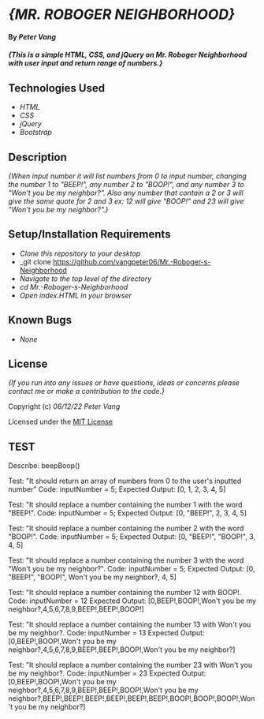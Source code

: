 # _{MR. ROBOGER NEIGHBORHOOD}_

#### By _**Peter Vang**_

#### _{This is a simple HTML, CSS, and jQuery on Mr. Roboger Neighborhood with user input and return range of numbers.}_

## Technologies Used

* _HTML_
* _CSS_
* _jQuery_
* _Bootstrap_

## Description

_{When input number it will list numbers from 0 to input number, changing the number 1 to "BEEP!", any number 2 to "BOOP!", and any number 3 to "Won't you be my neighbor?". Also any number that contain a 2 or 3 will give the same quote for 2 and 3 ex: 12 will give "BOOP!" and 23 will give "Won't you be my neighbor?".}_

## Setup/Installation Requirements

* _Clone this repository to your desktop_
* _git clone https://github.com/vangpeter06/Mr.-Roboger-s-Neighborhood
* _Navigate to the top level of the directory_
* _cd Mr.-Roboger-s-Neighborhood_
* _Open index.HTML in your browser_

## Known Bugs

* _None_


## License

_{If you run into any issues or have questions, ideas or concerns please contact me or make a contribution to the code.}_

Copyright (c) _06/12/22_ _Peter Vang_

Licensed under the [MIT License](LICENSE)

## TEST
Describe: beepBoop()

Test: "It should return an array of numbers from 0 to the user's inputted number"
Code: inputNumber = 5;
Expected Output: [0, 1, 2, 3, 4, 5]

Test: "It should replace a number containing the number 1 with the word "BEEP!".
Code: inputNumber = 5;
Expected Output: [0, "BEEP!", 2, 3, 4, 5]

Test: "It should replace a number containing the number 2 with the word "BOOP!".
Code: inputNumber = 5;
Expected Output: [0, "BEEP!", "BOOP!", 3, 4, 5]

Test: "It should replace a number containing the number 3 with the word "Won't you be my neighbor?".
Code: inputNumber = 5;
Expected Output: [0, "BEEP!", "BOOP!", Won't you be my neighbor?, 4, 5]

Test: "It should replace a number containing the number 12 with BOOP!.
Code: inputNumber = 12
Expected Output: [0,BEEP!,BOOP!,Won't you be my neighbor?,4,5,6,7,8,9,BEEP!,BEEP!,BOOP!]

Test: "It should replace a number containing the number 13 with Won't you be my neighbor?.
Code: inputNumber = 13
Expected Output:  [0,BEEP!,BOOP!,Won't you be my neighbor?,4,5,6,7,8,9,BEEP!,BEEP!,BOOP!,Won't you be my neighbor?]

Test: "It should replace a number containing the number 23 with Won't you be my neighbor?.
Code: inputNumber = 23
Expected Output: [0,BEEP!,BOOP!,Won't you be my neighbor?,4,5,6,7,8,9,BEEP!,BEEP!,BOOP!,Won't you be my neighbor?,BEEP!,BEEP!,BEEP!,BEEP!,BEEP!,BEEP!,BOOP!,BOOP!,BOOP!,Won't you be my neighbor?]